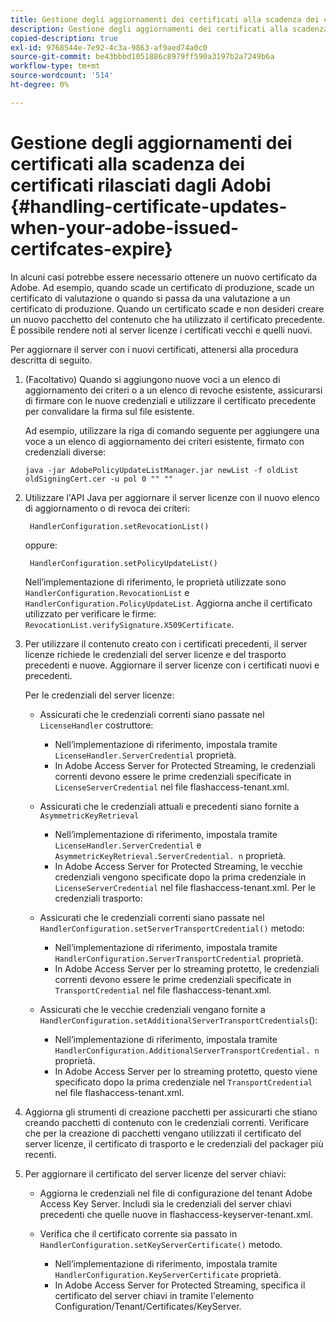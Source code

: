 ```yaml
---
title: Gestione degli aggiornamenti dei certificati alla scadenza dei certificati rilasciati dagli Adobi
description: Gestione degli aggiornamenti dei certificati alla scadenza dei certificati rilasciati dagli Adobi
copied-description: true
exl-id: 9768544e-7e92-4c3a-9863-af9aed74a0c0
source-git-commit: be43bbbd1051886c8979ff590a3197b2a7249b6a
workflow-type: tm+mt
source-wordcount: '514'
ht-degree: 0%

---
```


# Gestione degli aggiornamenti dei certificati alla scadenza dei certificati rilasciati dagli Adobi {#handling-certificate-updates-when-your-adobe-issued-certifcates-expire}

In alcuni casi potrebbe essere necessario ottenere un nuovo certificato da Adobe. Ad esempio, quando scade un certificato di produzione, scade un certificato di valutazione o quando si passa da una valutazione a un certificato di produzione. Quando un certificato scade e non desideri creare un nuovo pacchetto del contenuto che ha utilizzato il certificato precedente. È possibile rendere noti al server licenze i certificati vecchi e quelli nuovi.

Per aggiornare il server con i nuovi certificati, attenersi alla procedura descritta di seguito.

1. (Facoltativo) Quando si aggiungono nuove voci a un elenco di aggiornamento dei criteri o a un elenco di revoche esistente, assicurarsi di firmare con le nuove credenziali e utilizzare il certificato precedente per convalidare la firma sul file esistente.

   Ad esempio, utilizzare la riga di comando seguente per aggiungere una voce a un elenco di aggiornamento dei criteri esistente, firmato con credenziali diverse:

   ```
   java -jar AdobePolicyUpdateListManager.jar newList -f oldList oldSigningCert.cer -u pol 0 "" ""
   ```

1. Utilizzare l&#39;API Java per aggiornare il server licenze con il nuovo elenco di aggiornamento o di revoca dei criteri:

   ```
    HandlerConfiguration.setRevocationList() 
   ```

   oppure:

   ```
    HandlerConfiguration.setPolicyUpdateList()
   ```

   Nell’implementazione di riferimento, le proprietà utilizzate sono `HandlerConfiguration.RevocationList` e `HandlerConfiguration.PolicyUpdateList`. Aggiorna anche il certificato utilizzato per verificare le firme: `RevocationList.verifySignature.X509Certificate`.

1. Per utilizzare il contenuto creato con i certificati precedenti, il server licenze richiede le credenziali del server licenze e del trasporto precedenti e nuove. Aggiornare il server licenze con i certificati nuovi e precedenti.

   Per le credenziali del server licenze:

   * Assicurati che le credenziali correnti siano passate nel `LicenseHandler` costruttore:

      * Nell’implementazione di riferimento, impostala tramite `LicenseHandler.ServerCredential` proprietà.
      * In Adobe Access Server for Protected Streaming, le credenziali correnti devono essere le prime credenziali specificate in `LicenseServerCredential` nel file flashaccess-tenant.xml.
   * Assicurati che le credenziali attuali e precedenti siano fornite a `AsymmetricKeyRetrieval`

      * Nell’implementazione di riferimento, impostala tramite `LicenseHandler.ServerCredential` e `AsymmetricKeyRetrieval.ServerCredential. n` proprietà.
      * In Adobe Access Server for Protected Streaming, le vecchie credenziali vengono specificate dopo la prima credenziale in `LicenseServerCredential` nel file flashaccess-tenant.xml.
   Per le credenziali trasporto:

   * Assicurati che le credenziali correnti siano passate nel `HandlerConfiguration.setServerTransportCredential()` metodo:

      * Nell’implementazione di riferimento, impostala tramite `HandlerConfiguration.ServerTransportCredential` proprietà.
      * In Adobe Access Server per lo streaming protetto, le credenziali correnti devono essere le prime credenziali specificate in `TransportCredential` nel file flashaccess-tenant.xml.
   * Assicurati che le vecchie credenziali vengano fornite a `HandlerConfiguration.setAdditionalServerTransportCredentials`():

      * Nell’implementazione di riferimento, impostala tramite `HandlerConfiguration.AdditionalServerTransportCredential. n` proprietà.
      * In Adobe Access Server per lo streaming protetto, questo viene specificato dopo la prima credenziale nel `TransportCredential` nel file flashaccess-tenant.xml.




1. Aggiorna gli strumenti di creazione pacchetti per assicurarti che stiano creando pacchetti di contenuto con le credenziali correnti. Verificare che per la creazione di pacchetti vengano utilizzati il certificato del server licenze, il certificato di trasporto e le credenziali del packager più recenti.
1. Per aggiornare il certificato del server licenze del server chiavi:

   * Aggiorna le credenziali nel file di configurazione del tenant Adobe Access Key Server. Includi sia le credenziali del server chiavi precedenti che quelle nuove in flashaccess-keyserver-tenant.xml.
   * Verifica che il certificato corrente sia passato in `HandlerConfiguration.setKeyServerCertificate()` metodo.

      * Nell’implementazione di riferimento, impostala tramite `HandlerConfiguration.KeyServerCertificate` proprietà.
      * In Adobe Access Server for Protected Streaming, specifica il certificato del server chiavi in tramite l&#39;elemento Configuration/Tenant/Certificates/KeyServer.
